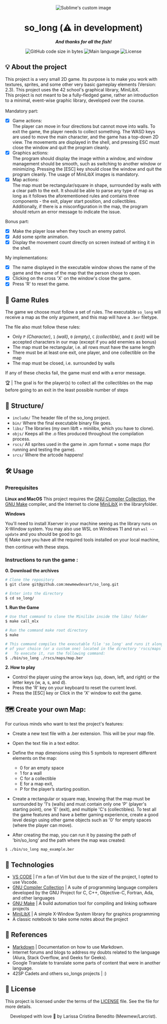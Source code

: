 

<p align="center">
  <img src="https://user-images.githubusercontent.com/50052600/224555283-9b0d1dea-97f7-4f58-80fc-600bec04f4d5.gif" alt="Sublime's custom image"/>
</p>

<h1 align="center">
 so_long  (⚠️ in development)
</h1>


<p align="center">
	<b><i>And thanks for all the fish!</i></b><br>
</p>

<p align="center">
	<img alt="GitHub code size in bytes" src="https://img.shields.io/github/languages/code-size/mewmewdevart/so_long?color=6272a4" />
	<img alt="Main language" src="https://img.shields.io/github/languages/top/mewmewdevart/so_long?color=6272a4"/>
	<img alt="License" src="https://img.shields.io/github/license/mewmewdevart/so_long?color=6272a4"/>
</p>

## 💡 About the project
This project is a very small 2D game. Its purpose is to make you work with textures, sprites, and some other very basic gameplay elements (Version: 2.3). This project uses the 42 school's graphical library, MiniLibX. <br>
This project is not meant to be a fully-fledged game, rather an introduction to a minimal, event-wise graphic library, developed over the course. <br>
<br>
Mandatory part: <br>
- [x] Game actions: <br>
The player can move in four directions but cannot move into walls. To exit the game, the player needs to collect something. The WASD keys are used to move the main character, and the game has a top-down 2D view. The movements are displayed in the shell, and pressing ESC must close the window and quit the program cleanly. <br>
- [x] Graphics actions: <br>
The program should display the image within a window, and window management should be smooth, such as switching to another window or minimizing. Pressing the [ESC] key should close the window and quit the program cleanly. The usage of MiniLibX images is mandatory.
- [x] Map actions:<br>
The map must be rectangular/square in shape, surrounded by walls with a clear path to the exit. It should be able to parse any type of map as long as it follows the aforementioned rules and contains three components - the exit, player start position, and collectibles. Additionally, if there is a misconfiguration in the map, the program should return an error message to indicate the issue.

Bonus part:
- [x] Make the player lose when they touch an enemy patrol.
- [x] Add some sprite animation.
- [x] Display the movement count directly on screen instead of writing it in the shell.

My implementations:
- [x] The name displayed in the executable window shows the name of the game and the name of the map that the person chose to open.
- [x] Clicking on the cross 'X' on the window's close the game.
- [x] Press 'R' to reset the game.

## 🧶 Game Rules
The game we choose must follow a set of rules. The executable ``so_long`` will receive a map as the only argument, and this map will have a ``.ber`` filetype.

The file also must follow these rules:
- Only ``P`` *(Character)*, ``1`` *(wall)*, ``0`` *(empty)*, ``C`` *(collectible)*, and ``E`` *(exit)* will be accepted characters in our map (except if you add enemies as bonus)
- The map must be rectangular, i.e. all rows must have the same length
- There must be at least one exit, one player, and one collectible on the map
- The map must be closed, i.e. surrounded by walls

If any of these checks fail, the game must end with a error message.

🏆 | The goal is for the player(s) to collect all the collectibles on the map before going to an exit in the least possible number of steps

## 📁 Structure/
* ```include/```  The header file of the so_long project.
* ```bin/```  Where the final executable binary file goes.
* ```libs/```  The libraries (my own libft + minilibx, which you have to clone).
* ```objs/``` Keeps all the .o files produced throughout the compilation process.
* ```rscs/```  All sprites used in the game in .xpm format + some maps (for running and testing the game).
* ```srcs/```  Where the artcode happens!<br>

## 🛠️ Usage

### Prerequisites

**Linux and MacOS**
This project requires the [GNU Compiler Collection](https://gcc.gnu.org/), the [GNU Make](https://www.gnu.org/software/make/) compiler, and the Internet to clone [MiniLibX](https://github.com/42Paris/minilibx-linux#readme) in the libraryfolder.

**Windows**

You'll need to install Xserver in your machine seeing as the library runs on X-Window system. You may also use WSL on Windows 11 and run ```wsl --update``` and you should be good to go. <br>
❗️| Make sure you have all the required tools installed on your local machine, then continue with these steps.<br>

### Instructions to run the game :

**0. Download the archives**

```bash
# Clone the repository
$ git clone git@github.com:mewmewdevart/so_long.git

# Enter into the directory
$ cd so_long/
```

**1. Run the Game**
```bash
# Use that command to clone the Minilibx inside the libs/ folder
$ make call_mlx

# Run the command make root directory
$ make

# This command compiles the executable file 'so_long' and runs it along with any map
# of your choice (or a custom one) located in the directory 'rscs/maps'.
#	To execute it, run the following command:
$ ./bin/so_long ./rscs/maps/map.ber
```
**2. How to play**
- Control the player using the arrow keys (up, down, left, and right) or the letter keys (w, a, s, and d).
- Press the 'R' key on your keyboard to reset the current level.
- Press the [ESC] key or Click in the 'X' window to exit the game.

## 🗺️ Create your own Map:
For curious minds who want to test the project's features: <br>
- Create a new text file with a .ber extension. This will be your map file.
- Open the text file in a text editor.
- Define the map dimensions using this 5 symbols to represent different elements on the map:
	- 0 for an empty space
	- 1 for a wall
	- C for a collectible
	- E for a map exit,
	- P for the player’s starting position.

- Create a rectangular or square map, knowing that the map must be surrounded by '1's (walls) and must contain only one 'P' (player's starting point), one 'E' (exit), and multiple 'C's (collectibles). To test all the game features and have a better gaming experience, create a good level design using other game objects such as '0' for empty spaces (where the player can move).
- After creating the map, you can run it by passing the path of 'bin/so_long' and the path where the map was created:
```
$ ./bin/so_long map_example.ber
```

## 🦾 Technologies
- [VS CODE](https://www.eclipse.org/downloads/) |  I'm a fan of Vim but due to the size of the project, I opted to use Vscode.
- [GNU Compiler Collection](https://gcc.gnu.org/) | A suite of programming language compilers developed by the GNU Project for C, C++, Objective-C, Fortran, Ada, and other languages
- [GNU Make](https://www.gnu.org/software/make/) | A build automation tool for compiling and linking software projects
- [MiniLibX](https://github.com/42Paris/minilibx-linux#readme) | A simple X-Window System library for graphics programming
- A classic notebook to take some notes about the project

## 🔗 References
- [Markdown](https://www.markdownguide.org/basic-syntax/) | Documentation on how to use Markdown.
- Internet forums and blogs to address my doubts related to the language (Alura, Stack Overflow, and Geeks for Geeks).
- Google Translate to translate some parts of content that were in another language.
- 42SP Cadets and others so_longs projects | :)

## 📜  License
This project is licensed under the terms of the [LICENSE](https://github.com/mewmewdevart/so_long/blob/main/LICENSE) file. See the file for more details. <br>

<p align="center"> Developed with love 💜 by Larissa Cristina Benedito (Mewmew/Larcrist). </p>
